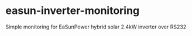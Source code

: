 # easun-inverter-monitoring
Simple monitoring for EaSunPower hybrid solar 2.4kW inverter over RS232

